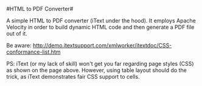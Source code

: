 #HTML to PDF Converter#

A simple HTML to PDF converter (iText under the hood). It employs Apache Velocity in order to build dynamic HTML code and then generate a PDF file out of it.

Be aware: http://demo.itextsupport.com/xmlworker/itextdoc/CSS-conformance-list.htm

PS: iText (or my lack of skill) won't get you far regarding page styles (CSS) as shown on the page above. However, using table layout should do the trick, as iText demonstrates fair CSS support to cells.
